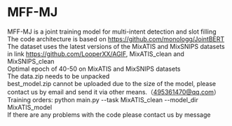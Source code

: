 # MFF-MJ

MFF-MJ is a joint training model for multi-intent detection and slot filling<br>The code architecture is based on https://github.com/monologg/JointBERT<br>The dataset uses the latest versions of the MixATIS and MixSNIPS datasets in link https://github.com/LooperXX/AGIF, MixATIS_clean and MixSNIPS_clean <br>  Optimal epoch of 40-50 on MixATIS and MixSNIPS datasets <br>The data.zip needs to be unpacked<br>best_model.zip cannot be uploaded due to the size of the model, please contact us by email and send it via other means.（495361470@qq.com）<br>Training orders: python main.py --task MixATIS_clean --model_dir MixATIS_model<br>If there are any problems with the code please contact us by message
